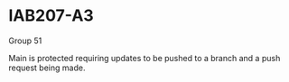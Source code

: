 # IAB207-A3
Group 51


Main is protected requiring updates to be pushed to a branch and a push request being made.

